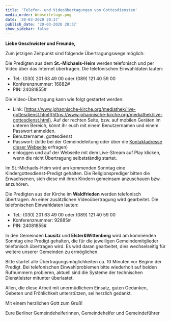 ```yaml
---
title: 'Telefon- und Videoübertagungen von Gottesdiensten'
media_order: Webseitelogo.png
date: '20-03-2020 20:37'
publish_date: '20-03-2020 20:37'
show_sidebar: false
---
```


**Liebe Geschwister und Freunde,**   
  
Zum jetzigen Zeitpunkt sind folgende Übertragungswege möglich:   

Die Predigten aus dem **St.-Michaels-Heim** werden telefonisch und per Video über das Internet übertragen.
Die telefonischen Einwahldaten lauten:
* Tel.: (030) 201 63 49 00 oder (089) 121 40 59 00
* Konferenznummer: 16882#
* PIN: 24081855#

Die Video-Übertragung kann wie folgt gestartet werden:
* Link: [https://www.johannische-kirche.org/mediathek/live-gottesdienst.html](https://www.johannische-kirche.org/mediathek/live-gottesdienst.html).
Auf der rechten Seite, bzw. auf mobilen Geräten im unteren Bereich, könnt ihr euch mit einem Benutzernamen und einem Passwort anmelden.
* Benutzername: gottesdienst
* Passwort: (bitte bei der Gemeindeleitung oder über die [Kontaktadresse dieser Webseite](/kontakt) erfragen)
* einloggen und auf der Webseite mit dem Live-Stream auf Play klicken, wenn die nicht Übertragung selbstständig startet.

Im St.-Michaels-Heim wird am kommenden Sonntag eine Kindergottesdienst-Predigt gehalten. Die Religionsprediger bitten die Erwachsenen, sich diese mit ihren Kindern gemeinsam anzuschauen bzw. anzuhören.

Die Predigten aus der Kirche im **Waldfrieden** werden telefonisch übertragen. An einer zusätzlichen Videoübertragung wird gearbeitet.
Die telefonischen Einwahldaten lauten:
* Tel.: (030) 201 63 49 00 oder (089) 121 40 59 00
* Konferenznummer: 92885#
* PIN: 24081855#   

In den Gemeinden **Lausitz** und **Elster&Wittenberg** wird am kommenden Sonntag eine Predigt gehalten, die für die jeweiligen Gemeindemitglieder telefonisch übertragen wird. Es wird daran gearbeitet, dies wechselseitig für weitere unserer Gemeinden zu ermöglichen.   

Bitte startet alle Übertragungsmöglichkeiten ca. 10 Minuten vor Beginn der Predigt. Bei telefonischen Einwahlproblemen bitte wiederholt auf beiden Rufnummern probieren, aktuell sind die Systeme der technischen Dienstleister mitunter überlastet.

Allen, die diese Arbeit mit unermüdlichem Einsatz, guten Gedanken, Gebeten und Fröhlichkeit unterstützen, sei herzlich gedankt. 
   
Mit einem herzlichen Gott zum Gruß!

Eure Berliner Gemeindehelferinnen, Gemeindehelfer und Gemeindeführer